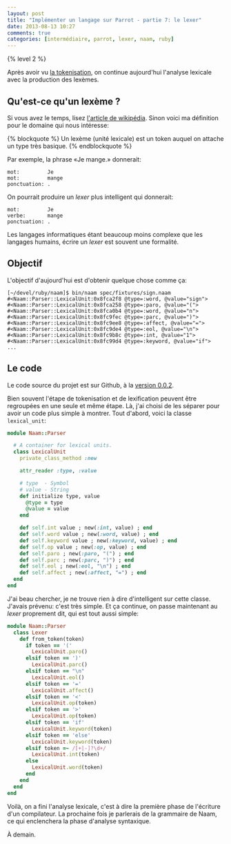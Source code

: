 ```yaml
---
layout: post
title: "Implémenter un langage sur Parrot - partie 7: le lexer"
date: 2013-08-13 10:27
comments: true
categories: [intermédiaire, parrot, lexer, naam, ruby]
---
```


{% level 2 %}

Après avoir vu
[la tokenisation](http://lkdjiin.github.io/blog/2013/08/12/parrot-6-ecrire-le-tokenizer/),
on continue aujourd'hui l'analyse
lexicale avec la production des lexèmes.

<!-- more -->

Qu'est-ce qu'un lexème ?
------------------------
Si vous avez le temps, lisez [l'article de wikipédia](http://fr.wikipedia.org/wiki/Lex%C3%A8me).
Sinon voici ma définition pour le domaine qui nous intéresse:

{% blockquote %}
Un lexème (unité lexicale) est un token auquel on attache un type
très basique.
{% endblockquote %}

Par exemple, la phrase «Je mange.» donnerait:

    mot:         Je
    mot:         mange
    ponctuation: .

On pourrait produire un *lexer* plus intelligent qui donnerait:

    mot:         Je
    verbe:       mange
    ponctuation: .

Les langages informatiques étant beaucoup moins complexe que les
langages humains, écrire un *lexer* est souvent une formalité.

Objectif
--------

L'objectif d'aujourd'hui est d'obtenir quelque chose comme ça:

``` console
[~/devel/ruby/naam]$ bin/naam spec/fixtures/sign.naam 
#<Naam::Parser::LexicalUnit:0x8fca2f8 @type=:word, @value="sign">
#<Naam::Parser::LexicalUnit:0x8fca258 @type=:paro, @value="(">
#<Naam::Parser::LexicalUnit:0x8fca0b4 @type=:word, @value="n">
#<Naam::Parser::LexicalUnit:0x8fc9fec @type=:parc, @value=")">
#<Naam::Parser::LexicalUnit:0x8fc9ee8 @type=:affect, @value="=">
#<Naam::Parser::LexicalUnit:0x8fc9de4 @type=:eol, @value="\n">
#<Naam::Parser::LexicalUnit:0x8fc9b8c @type=:int, @value="1">
#<Naam::Parser::LexicalUnit:0x8fc99d4 @type=:keyword, @value="if">
...
```

Le code
-------
Le code source du projet est sur Github, à la
[version 0.0.2](https://github.com/lkdjiin/naam/tree/v0.0.2).

Bien souvent l'étape de tokenisation et de lexification peuvent être
regroupées en une seule et même étape. Là, j'ai choisi de les séparer pour
avoir un code plus simple à montrer. Tout d'abord, voici la classe
`lexical_unit`:

``` ruby lib/naam/parser/lexical_unit.rb
module Naam::Parser

  # A container for lexical units.
  class LexicalUnit
    private_class_method :new

    attr_reader :type, :value

    # type  - Symbol
    # value - String
    def initialize type, value
      @type = type
      @value = value
    end

    def self.int value ; new(:int, value) ; end
    def self.word value ; new(:word, value) ; end
    def self.keyword value ; new(:keyword, value) ; end
    def self.op value ; new(:op, value) ; end
    def self.paro ; new(:paro, "(") ; end
    def self.parc ; new(:parc, ")") ; end
    def self.eol ; new(:eol, "\n") ; end
    def self.affect ; new(:affect, "=") ; end
  end
end
```

J'ai beau chercher, je ne trouve rien à dire d'intelligent sur cette classe.
J'avais prévenu: c'est très simple. Et ça continue, on passe maintenant au
*lexer* proprement dit, qui est tout aussi simple:

``` ruby lib/naam/parser/lexer.rb
module Naam::Parser
  class Lexer
    def from_token(token)
      if token == '('
        LexicalUnit.paro()
      elsif token == ')'
        LexicalUnit.parc()
      elsif token == "\n"
        LexicalUnit.eol()
      elsif token == '='
        LexicalUnit.affect()
      elsif token == '<'
        LexicalUnit.op(token)
      elsif token == '>'
        LexicalUnit.op(token)
      elsif token == 'if'
        LexicalUnit.keyword(token)
      elsif token == 'else'
        LexicalUnit.keyword(token)
      elsif token =~ /[+|-]?\d+/
        LexicalUnit.int(token)
      else
        LexicalUnit.word(token)
      end
    end
  end
end
```

Voilà, on a fini l'analyse lexicale, c'est à dire la première phase
de l'écriture d'un compilateur. La prochaine fois je parlerais de la
grammaire de Naam, ce qui enclenchera la phase d'analyse syntaxique.

À demain.


